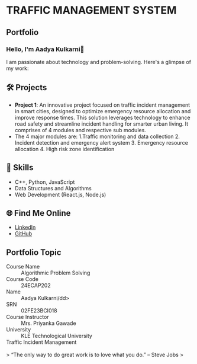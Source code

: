 # TRAFFIC MANAGEMENT SYSTEM
## Portfolio

### Hello, I'm Aadya Kulkarni👋

I am passionate about technology and problem-solving. Here's a glimpse of my work:

## 🛠️ Projects
- **Project 1**: An innovative project focused on traffic incident management in smart cities, designed to optimize emergency resource allocation and improve response times. This solution leverages technology to enhance road safety and streamline incident handling for smarter urban living. It comprises of 4 modules and respective sub modules. 
- The 4 major modules are:
  1.Traffic monitoring and data collection
  2. Incident detection and emergency alert system
  3. Emergency resource allocation
  4. High risk zone identification


## 🚀 Skills
- C++, Python, JavaScript
- Data Structures and Algorithms
- Web Development (React.js, Node.js)

## 🌐 Find Me Online
- [LinkedIn](https://www.linkedin.com/in/aadya-k-70b3a92a6/)
- [GitHub](https://github.com/AadyaKulkarni)

## Portfolio Topic

<dl>
<dt>Course Name</dt>
<dd>Algorithmic Problem Solving</dd>
<dt>Course Code</dt>
<dd>24ECAP202</dd>
<dt>Name</dt>
<dd>Aadya Kulkarni/dd>
<dt>SRN</dt>
<dd>02FE23BCI018</dd>
<dt>Course Instructor</dt>
<dd>Mrs. Priyanka Gawade</dd>
<dt>University</dt>
<dd>KLE Technological University</dd>
<dt>Traffic Incident Management</dt>


<br> 
> “The only way to do great work is to love what you do.” – Steve Jobs
>

